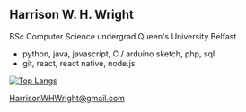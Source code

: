 ## Harrison W. H. Wright
BSc Computer Science undergrad Queen's University Belfast

- python, java, javascript, C / arduino sketch, php, sql
- git, react, react native, node.js

[![Top Langs](https://github-readme-stats.vercel.app/api/top-langs/?username=harrisonwhwright)](https://github.com/harrisonwhwright/github-readme-stats)

HarrisonWHWright@gmail.com
